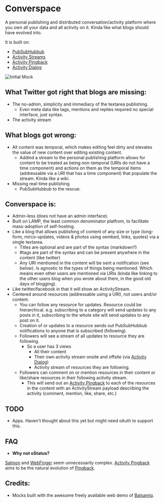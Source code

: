 Converspace
===========

A personal publishing and distributed conversation/activity platform where you own all your data and all activity on it. Kinda like what blogs should have evolved into.

It is built on:
* [PubSubHubbub](https://code.google.com/p/pubsubhubbub/)
* [Activity Streams](http://activitystrea.ms/)
* [Activity Pingback](https://github.com/sandeepshetty/converspace/blob/master/ActivityPingback.md)
* [Activity Dialog](https://github.com/sandeepshetty/converspace/blob/master/ActivityDialog.md)


![Initial Mock](https://raw.github.com/sandeepshetty/converspace/master/mocks/converspace.png)


What Twitter got right that blogs are missing:
----------------------------------------------
* The no-admin, simplicity and immediacy of the textarea publishing.
  * Even meta data like tags, mentions and replies required no special interface, just syntax.
* The activity stream


What blogs got wrong:
---------------------
* All content was temporal, which makes editing feel dirty and elevates the value of new content over editing existing content.
  * Addind a stream to the personal publishing platform allows for content to be treated as being non-temporal (URIs do not have a time component) and actions on them as the temporal items (addressable via a URI that has a time component) that populate the stream. Kinda like a wiki.
* Missing real-time publishing
  * PubSubHubbub to the rescue.


Converspace is:
---------------
* Admin-less (does not have an admin interface).
* Built on LAMP, the least common denominator platfrom, to facilitate mass-adoption of self-hosting.
* Like a blog that allows publishing of content of any size or type (long-form, mirco-updates, videos & photos using oembed, links, quotes) via a single textarea.
  * Titles are optional and are part of the syntax (markdown?)
  * #tags are part of the syntax and can be present anywhere in the content (like twitter)
  * Any URI mentioned in the content will be sent a notification (see below). Is agnostic to the types of things being mentioned. Which means even other users are mentioned via URIs (kinda like linking to the other users blog when you wrote about them, in the good old days of blogging).
* Like twitter/facebook in that it will show an ActivityStream.
* Centered around resources (addressable using a URI), not users and/or content. 
  * You can follow any resource for updates. Resource could be hierarchical. e.g. subscribing to a category will send updates to any posts in it, subscribing to the whole site will send updates to any post on it. 
  * Creation of or updates to a resource sends out PubSubHubbub notifications to anyone that is subscribed (following).
  * Followers will see a stream of all updates to resource they are following.
    * So a user has 3 views
      * All their content
      * Their own activity stream onsite and offsite (via [Activity Dialog](https://github.com/sandeepshetty/converspace/blob/master/ActivityDialog.md))
      * Activity stream of resources they are following.
  * Followers can comment on or mention resources in their content or like/share resources in their following activity stream.
    * This will send out an [Activity Pingback](https://github.com/sandeepshetty/converspace/blob/master/ActivityPingback.md) to each of the resources in the content with an ActivityStream payload describing the activity (comment, mention, like, share, etc.)

TODO
----
* Apps. Haven't thought about this yet but might need oAuth to support this.

FAQ
---
* __Why not oStatus?__

 [Salmon](http://www.salmon-protocol.org/) and [WebFinger](http://code.google.com/p/webfinger/) seem unnecessarily complex. [Activity Pingback](https://github.com/sandeepshetty/converspace/blob/master/ActivityPingback.md) aims to be the natural evolution of [Pingback](http://www.hixie.ch/specs/pingback/pingback).


Credits:
--------
* Mocks built with the awesome freely available web demo of [Balsamiq](http://www.balsamiq.com/).
